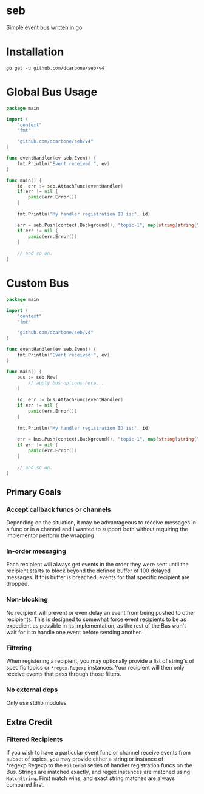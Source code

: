 # seb
Simple event bus written in go

# Installation

```shell
go get -u github.com/dcarbone/seb/v4
```

# Global Bus Usage

```go
package main

import (
	"context"
	"fmt"

	"github.com/dcarbone/seb/v4"
)

func eventHandler(ev seb.Event) {
	fmt.Println("Event received:", ev)
}

func main() {
	id, err := seb.AttachFunc(eventHandler)
	if err != nil {
		panic(err.Error())
	}
	
	fmt.Println("My handler registration ID is:", id)

	err = seb.Push(context.Background(), "topic-1", map[string]string{"hello": "dave"})
	if err != nil {
		panic(err.Error())
    }
	
	// and so on.
}

```

# Custom Bus

```go
package main

import (
	"context"
	"fmt"

	"github.com/dcarbone/seb/v4"
)

func eventHandler(ev seb.Event) {
	fmt.Println("Event received:", ev)
}

func main() {
	bus := seb.New(
		// apply bus options here...
	)
	
	id, err := bus.AttachFunc(eventHandler)
	if err != nil {
		panic(err.Error())
    }
	
	fmt.Println("My handler registration ID is:", id)
	
	err = bus.Push(context.Background(), "topic-1", map[string]string{"hello": "dave"})
	if err != nil {
		panic(err.Error())
    }
	
	// and so on.
}
```

## Primary Goals

### Accept callback funcs or channels
Depending on the situation, it may be advantageous to receive messages in a func or in a channel and I wanted to support
both without requiring the implementor perform the wrapping

### In-order messaging
Each recipient will always get events in the order they were sent until the recipient starts to block beyond the defined
buffer of 100 delayed messages.  If this buffer is breached, events for that specific recipient are dropped.

### Non-blocking
No recipient will prevent or even delay an event from being pushed to other recipients.  This is designed to somewhat
force event recipients to be as expedient as possible in its implementation, as the rest of the Bus won't
wait for it to handle one event before sending another. 

### Filtering
When registering a recipient, you may optionally provide a list of string's of specific topics or `*regex.Regexp`
instances.  Your recipient will then only receive events that pass through those filters.

### No external deps
Only use stdlib modules

## Extra Credit

### Filtered Recipients

If you wish to have a particular event func or channel receive events from subset of topics, you may provide either a string or instance 
of *regexp.Regexp to the `Filtered` series of handler registration funcs on the Bus.  Strings are matched exactly, and regex instances
are matched using `MatchString`.  First match wins, and exact string matches are always compared first.
